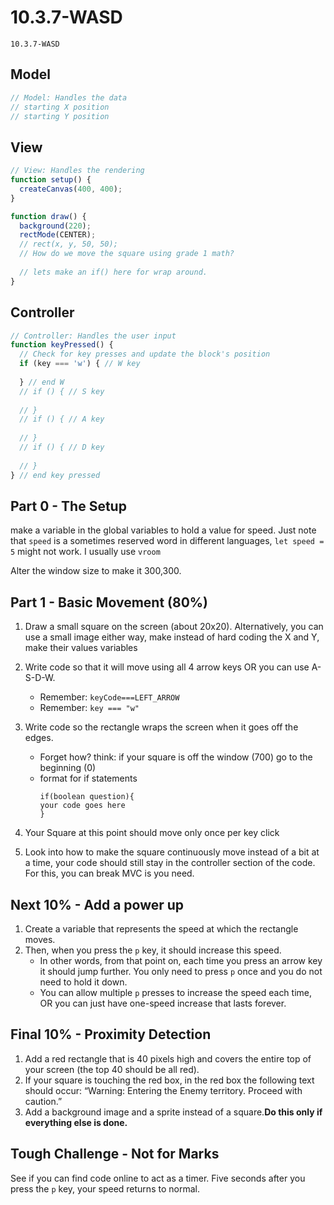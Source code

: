 # 10.3.7-WASD
```
10.3.7-WASD
```

## Model
```javascript
// Model: Handles the data
// starting X position
// starting Y position
```

## View
```javascript
// View: Handles the rendering
function setup() {
  createCanvas(400, 400);
}

function draw() {
  background(220);
  rectMode(CENTER);
  // rect(x, y, 50, 50);
  // How do we move the square using grade 1 math?
  
  // lets make an if() here for wrap around.
}
```

## Controller
```javascript
// Controller: Handles the user input
function keyPressed() {
  // Check for key presses and update the block's position
  if (key === 'w') { // W key
    
  } // end W
  // if () { // S key
  
  // }
  // if () { // A key
  
  // }
  // if () { // D key
  
  // }
} // end key pressed
```


## Part 0 - The Setup
make a variable in the global variables to hold a value for speed. Just note that `speed` is a sometimes reserved word in different languages,  `let speed = 5` might not work. I usually use `vroom`

Alter the window size to make it 300,300.

## Part 1 - Basic Movement (80%)
1. Draw a small square on the screen (about 20x20).  Alternatively, you can use a small image either way, make instead of hard coding the X and Y, make their values variables 
2. Write code so that it will move using all 4 arrow keys OR you can use A-S-D-W.  
    - Remember:  `keyCode===LEFT_ARROW`
    - Remember:  `key === "w"`

3. Write code so the rectangle wraps the screen when it goes off the edges. 
    - Forget how?  think: if your square is off the window (700) go to the beginning (0)
    - format for if statements
      ```
      if(boolean question){
      your code goes here
      }
      ```
4. Your Square at this point should move only once per key click
5. Look into how to make the square continuously move instead of a bit at a time, your code should still stay in the controller section of the code. For this, you can break MVC is you need.


## Next 10% - Add a power up
1. Create a variable that represents the speed at which the rectangle moves.
2. Then, when you press the `p` key, it should increase this speed.
    -  In other words, from that point on, each time you press an arrow key it should jump further.  You only need to press `p` once and you do not need to hold it down.
    -  You can allow multiple `p` presses to increase the speed each time, OR you can just have one-speed increase that lasts forever.


## Final 10% - Proximity Detection
1. Add a red rectangle that is 40 pixels high and covers the entire top of your screen (the top 40 should be all red).  
2. If your square is touching the red box, in the red box the following text should occur: “Warning: Entering the Enemy territory. Proceed with caution.”
3. Add a background image and a sprite instead of a square.**Do this only if everything else is done.** 

## Tough Challenge - Not for Marks
See if you can find code online to act as a timer.  Five seconds after you press the `p` key, your speed returns to normal.


